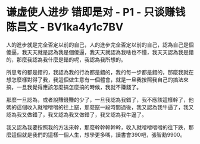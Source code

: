# 谦虚使人进步 错即是对 - P1 - 只谈赚钱陈昌文 - BV1ka4y1c7BV

人的進步就是完全否定以前的自己，人的進步完全否定以前的自己，認為自己是個傻逼，我天天就是認為我是個傻逼，我天天就認為我啥也不懂，我天天認為我是錯的，那麼我認為我什麼是錯的呢，我認為我所想的。

所思考的都是錯的，我認為我的行為都是錯的，我的每一步都是錯的，那麼我就在想怎麼樣對得了我，我這個做生意有一個體會，就是一旦我按照我自己的搞法來搞，一旦我覺得應該怎麼搞怎麼搞的時候，我就不賺錢了。

那麼一旦認為，或者說賺錢賺的少了，一旦我認為我錯了，我不應該這樣幹了，他媽的這個收入就噌噌噌的往上竄，那麼竄一段時間過後，我又認為我牛逼了，我又認為我又做錯了，我又認為我又做錯了，我又認為我牛逼了。

我又認為我要按照我的方法來幹，那麼幹幹幹幹幹，收入就噌噌噌噌的往下跌，那麼這個就是我們的這樣一個人生，想學更多嗎，讀書會390吧，張智勳9900。

